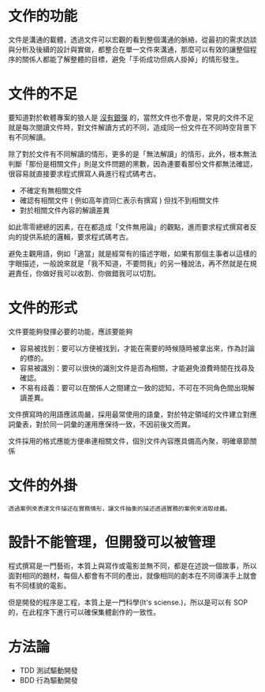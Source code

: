 # 文作的功能

 文件是溝通的載體，透過文件可以宏觀的看到整個溝通的脈絡，從最初的需求訪談與分析及後續的設計與實做，都整合在單一文件來溝通，那麼可以有效的讓整個程序的關係人都能了解整體的目標，避免「手術成功但病人掛掉」的情形發生。

# 文件的不足

 要知道對於軟體專案的狼人是 [沒有銀彈](https://zh.wikipedia.org/wiki/%E6%B2%A1%E6%9C%89%E9%93%B6%E5%BC%B9) 的，當然文件也不會是，常見的文件不足就是每次閱讀文件時，對文件解讀方式的不同，造成同一份文件在不同時空背景下有不同解讀。

 除了對於文件有不同解讀的情形，更多的是「無法解讀」的情形，此外，根本無法判斷「那份是相關文件」則是文件問題的黑數，因為連要看那份文件都無法確認，很容易就直接要求程式撰寫人員進行程式碼考古。

 * 不確定有無相關文件
 * 確認有相關文件 ( 例如高年資同仁表示有撰寫 ) 但找不到相關文件
 * 對於相關文件內容的解讀差異

 如此零零總總的因素，在在都造成「文件無用論」的觀點，進而要求程式撰寫者反向的提供系統的邏輯，要求程式碼考古。

 避免主觀用語，例如「適當」就是經常有的描述字眼，如果有那個主事者以這樣的字眼描述，一般說來就是「我不知道，不要問我」的另一種說法，再不然就是在規避責任，你做好我可以收割、你做錯我可以切割。

# 文件的形式

 文件要能夠發揮必要的功能，應該要能夠

 * 容易被找到：要可以方便被找到，才能在需要的時候隨時被拿出來，作為討論的標的。
 * 容易被識別：要可以很快的識別文件是否為相關，才能避免浪費時間在找尋及確認。
 * 不易有歧義：要可以在關係人之間建立一致的認知，不可在不同角色間出現解讀差異。
 
 文件撰寫時的用語應該周嚴，採用最常使用的語彙，對於特定領域的文件建立對應詞彙表，對於同一詞彙的運用應保待一致，不因前後文而異。

 文件採用的格式應能方便串連相關文件，個別文件內容應具備高內聚，明確章節關係

# 文件的外掛

    透過案例來表達文件描述在實務情形，讓文件抽象的描述透過實務的案例來消取歧義。

# 設計不能管理，但開發可以被管理

程式撰寫是一門藝術，本質上與寫作或電影並無不同，都是在述說一個故事，所以面對相同的題材，每個人都會有不同的產出，就像相同的劇本在不同導演手上就會有不同樣貌的電影。

但是開發的程序是工程，本質上是一門科學(It's sciense.)，所以是可以有 SOP 的，在此程序下進行可以確保集體創作的一致性。

# 方法論

* TDD 測試驅動開發
* BDD 行為驅動開發



